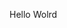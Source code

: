 Hello Wolrd























































































































































































































































































































































































































































































































































































































































































































































































































































































































































































































































































































































































































































































































































































































































































































































































































































































































































































































































































































































































































































































































































































































































































































































































































































































































































































































































































































































































































































































































































































































































































































































































































































































































































































































































































































































































































































































































































































